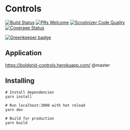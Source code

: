 # Controls
[![Build Status](https://travis-ci.org/BoldGrid/controls.svg?branch=master)](https://travis-ci.org/BoldGrid/controls)
[![PRs Welcome](https://img.shields.io/badge/PRs-welcome-brightgreen.svg?style=flat-square)](http://makeapullrequest.com)
[![Scrutinizer Code Quality](https://scrutinizer-ci.com/g/BoldGrid/controls/badges/quality-score.png?b=master)](https://scrutinizer-ci.com/g/BoldGrid/controls/?branch=master)
[![Coverage Status](https://coveralls.io/repos/github/BoldGrid/controls/badge.svg?branch=dev)](https://coveralls.io/github/BoldGrid/controls?branch=master)

[![Greenkeeper badge](https://badges.greenkeeper.io/BoldGrid/controls.svg)](https://greenkeeper.io/)

## Application
https://boldgrid-controls.herokuapp.com/ @master

## Installing
```
# Install dependencies
yarn install

# Run localhost:3000 with hot reload
yarn dev

# Build for production
yarn build
